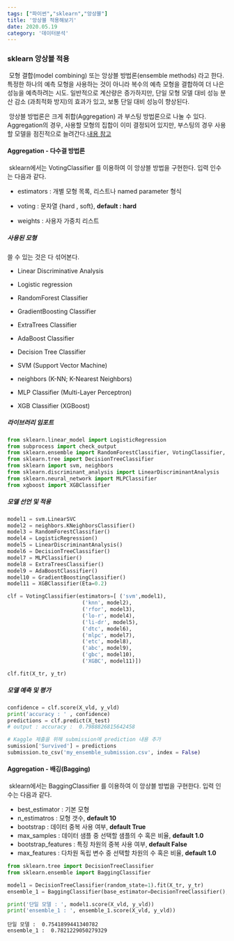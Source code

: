 ```yaml
---
tags: ["파이썬","sklearn","앙상블"]
title: '앙상블 적용해보기'
date: 2020.05.19
category: '데이터분석'
---
```


### sklearn 앙상블 적용 

​	모형 결합(model combining) 또는 앙상블 방법론(ensemble methods) 라고 한다. 특정한 하나의 예측 모형을 사용하는 것이 아니라 복수의 예측 모형을 결합하여 더 나은 성능을 예측하려는 시도. 일반적으로 계산량은 증가하지만, 단일 모형 모델 대비 성능 분산 감소 (과최적화 방지)의 효과가 있고, 보통 단일 대비 성능이 향상된다.

​	앙상블 방법론은 크게 취합(Aggregation) 과 부스팅 방법론으로 나눌 수 있다. Aggregation의 경우, 사용할 모형의 집합이 이미 결정되어 있지만, 부스팅의 경우 사용할 모델을 점진적으로 늘려간다.[내용 참고](https://datascienceschool.net/view-notebook/766fe73c5c46424ca65329a9557d0918/)



#### Aggregation - 다수결 방법론

​	sklearn에서는 VotingClassifier 를 이용하여 이 앙상블 방법을 구현한다. 입력 인수는 다음과 같다.

- estimators : 개별 모형 목록, 리스트나 named parameter 형식

- voting : 문자열 {hard , soft},  **default : hard**

- weights : 사용자 가중치 리스트

  

##### 사용된 모형

쓸 수 있는 것은 다 섞어본다.

- Linear Discriminative Analysis

- Logistic regression

- RandomForest Classifier

- GradientBoosting Classifier

- ExtraTrees Classifier

- AdaBoost Classifier

- Decision Tree Classifier

- SVM (Support Vector Machine)

- neighbors (K-NN; K-Nearest Neighbors)

- MLP Classifier (Multi-Layer Perceptron)

- XGB Classifier (XGBoost)

  

##### 라이브러리 임포트

```python
from sklearn.linear_model import LogisticRegression
from subprocess import check_output
from sklearn.ensemble import RandomForestClassifier, VotingClassifier, GradientBoostingClassifier, ExtraTreesClassifier, AdaBoostClassifier
from sklearn.tree import DecisionTreeClassifier
from sklearn import svm, neighbors
from sklearn.discriminant_analysis import LinearDiscriminantAnalysis
from sklearn.neural_network import MLPClassifier
from xgboost import XGBClassifier
```

##### 모델 선언 및 적용

```python
model1 = svm.LinearSVC
model2 = neighbors.KNeighborsClassifier()
model3 = RandomForestClassifier()
model4 = LogisticRegression()
model5 = LinearDiscriminantAnalysis()
model6 = DecisionTreeClassifier()
model7 = MLPClassifier()
model8 = ExtraTreesClassifier()
model9 = AdaBoostClassifier()
model10 = GradientBoostingClassifier()
model11 = XGBClassifier(Eta=0.2)

clf = VotingClassifier(estimators=[ ('svm',model1),
                        ('knn', model2),
                        ('rfor', model3),
                        ('lo-r', model4),
                        ('li-dr', model5),
                        ('dtc', model6),
                        ('mlpc', model7),
                        ('etc', model8),
                        ('abc', model9),
                        ('gbc', model10),
                        ('XGBC', model11)])

clf.fit(X_tr, y_tr)
```

##### 모델 예측 및 평가

```python
confidence = clf.score(X_vld, y_vld)
print('accuracy : ' , confidence)
predictions = clf.predict(X_test)
# output : accuracy :  0.7988826815642458

# Kaggle 제출을 위해 submission에 prediction 내용 추가
sumission['Survived'] = predictions
submission.to_csv('my_ensemble_submission.csv', index = False)
```



#### Aggregation - 배깅(Bagging)

​	sklearn에서는 BaggingClassifier 를 이용하여 이 앙상블 방법을 구현한다. 입력 인수는 다음과 같다.

- best_estimator : 기본 모형
- n_estimatros : 모형 갯수, **default 10**
- bootstrap : 데이터 중복 사용 여부, **default True**
- max_samples : 데이터 샘플 중 선택할 샘플의 수 혹은 비율, **default 1.0**
- bootstrap_features : 특징 차원의 중복 사용 여부, **default False**
- max_features : 다차원 독립 변수 중 선택할 차원의 수 혹은 비율, **default 1.0**

```python
from sklearn.tree import DecisionTreeClassifier
from sklearn.ensemble import BaggingClassifier

model1 = DecisionTreeClassifier(random_state=1).fit(X_tr, y_tr)
ensemble_1 = BaggingClassifier(base_estimator=DecisionTreeClassifier(),).fit(X_tr, y_tr)

print('단일 모델 : ', model1.score(X_vld, y_vld))
print('ensemble_1 : ', ensemble_1.score(X_vld, y_vld))
```

```shell
단일 모델 :  0.7541899441340782
ensemble_1 :  0.7821229050279329
```

